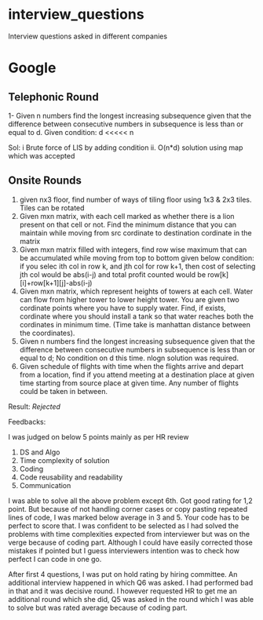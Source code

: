 # interview_questions
Interview questions asked in different companies

# Google 

## Telephonic Round
1- Given n numbers find the longest increasing subsequence given that the difference between consecutive numbers in subsequence is less than or equal to d. 
   Given condition: d <<<<< n
   
Sol:  i Brute force of LIS by adding condition
ii. O(n\*d) solution using map which was accepted

## Onsite Rounds

1. given nx3 floor, find number of ways of tiling floor using 1x3 & 2x3 tiles. Tiles can be rotated
2. Given mxn matrix, with each cell marked as whether there is a lion present on that cell or not. Find the minimum distance that you can maintain while moving from src cordinate to destination cordinate in the matrix
3. Given mxn matrix filled with integers, find row wise maximum that can be accumulated while moving from top to bottom given below condition:
  if you selec ith col in row k, and jth col for row k+1, then cost of selecting jth col would be abs(i-j) and total profit counted would be row[k][i]+row[k+1][j]-abs(i-j)
4. Given mxn matrix, which represent heights of towers at each cell. Water can flow from higher tower to lower height tower. You are given two cordinate points where you have to supply water. Find, if exists, cordinate where you should install a tank so that water reaches both the cordinates in minimum time. (Time take is manhattan distance between the coordinates).
5. Given n numbers find the longest increasing subsequence given that the difference between consecutive numbers in subsequence is less than or equal to d;
  No condition on d this time. nlogn solution was required.
6. Given schedule of flights with time when the flights arrive and depart from a location, find if you attend meeting at a destination place at given time starting from source place at given time. Any number of flights could be taken in between.


Result: *Rejected*

Feedbacks:

I was judged on below 5 points mainly as per HR review
1. DS and Algo
2. Time complexity of solution
3. Coding 
4. Code reusability and readability
5. Communication

I was able to solve all the above problem except 6th. Got good rating for 1,2 point. But because of not handling corner cases or copy pasting repeated lines of code, I was marked below average in 3 and 5. Your code has to be perfect to score that. I was confident to be selected as I had solved the problems with time complexities expected from interviewer but was on the verge because of coding part. Although I could have easily corrected those mistakes if pointed but I guess interviewers intention was to check how perfect I can code in one go.

After first 4 questions, I was put on hold rating by hiring committee. An additional interview happened in which Q6 was asked. I had performed bad in that and it was decisive round. I however requested HR to get me an additional round which she did, Q5 was asked in the round which I was able to solve but was rated average because of coding part.

